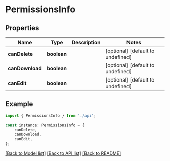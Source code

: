 # PermissionsInfo


## Properties

Name | Type | Description | Notes
------------ | ------------- | ------------- | -------------
**canDelete** | **boolean** |  | [optional] [default to undefined]
**canDownload** | **boolean** |  | [optional] [default to undefined]
**canEdit** | **boolean** |  | [optional] [default to undefined]

## Example

```typescript
import { PermissionsInfo } from './api';

const instance: PermissionsInfo = {
    canDelete,
    canDownload,
    canEdit,
};
```

[[Back to Model list]](../README.md#documentation-for-models) [[Back to API list]](../README.md#documentation-for-api-endpoints) [[Back to README]](../README.md)

